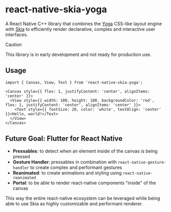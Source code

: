 # react-native-skia-yoga

A React Native C++ library that combines the [Yoga](https://www.yogalayout.dev/) CSS-like layout engine with [Skia](https://shopify.github.io/react-native-skia/) to efficiently render declarative, complex and interactive user interfaces.

> [!CAUTION]
> This library is in early development and not ready for production use.

## Usage

```tsx
import { Canvas, View, Text } from 'react-native-skia-yoga';

<Canvas style={{ flex: 1, justifyContent: 'center', alignItems: 'center' }}>
  <View style={{ width: 100, height: 100, backgroundColor: 'red', flex: 1, justifyContent: 'center', alignItems: 'center' }}>
    <Text style={{ fontSize: 20, color: 'white', textAlign: 'center' }}>Hello, world!</Text>
  </View>
</Canvas>
```

## Future Goal: Flutter for React Native

- **Pressables**: to detect when an element inside of the canvas is being pressed
- **Gesture Handler**: pressables in combination with `react-native-gesture-handler` to create complex and performant gestures 
- **Reanimated**: to create animations and styling using `react-native-reanimated`
- **Portal**: to be able to render react-native components "inside" of the canvas

This way the entire react-native ecosystem can be leveraged while being able to use Skia as highly customizable and performant renderer.
